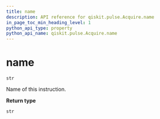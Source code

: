 ```yaml
---
title: name
description: API reference for qiskit.pulse.Acquire.name
in_page_toc_min_heading_level: 1
python_api_type: property
python_api_name: qiskit.pulse.Acquire.name
---
```


# name

<span id="qiskit.pulse.Acquire.name" />

`str`

Name of this instruction.

**Return type**

`str`

